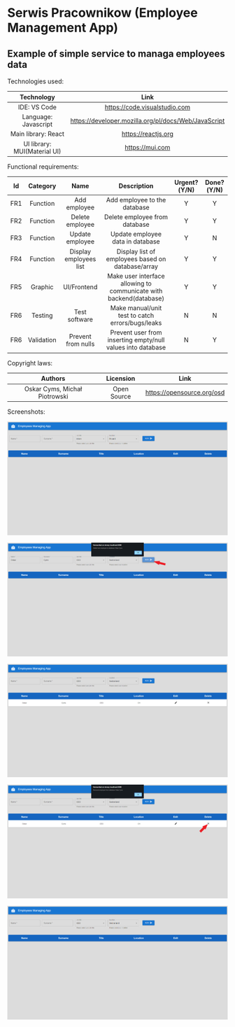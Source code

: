 # Serwis Pracownikow (Employee Management App)
## Example of simple service to managa employees data



Technologies used:

| Technology | Link |
| :---: | :---: |
| IDE: VS Code | https://code.visualstudio.com |
| Language: Javascript | https://developer.mozilla.org/pl/docs/Web/JavaScript |
| Main library: React | https://reactjs.org |
| UI library: MUI(Material UI) | https://mui.com |



Functional requirements:

| Id | Category | Name | Description | Urgent?(Y/N) | Done?(Y/N) |
| :---: | :---: | :---: | :---: | :---: | :---: |
| FR1 | Function | Add employee | Add employee to the database | Y | Y |
| FR2 | Function | Delete employee | Delete employee from database | Y | Y |
| FR3 | Function | Update employee | Update employee data in database | Y | N |
| FR4 | Function | Display employees list | Display list of employees based on database/array  | Y | Y |
| FR5 | Graphic | UI/Frontend | Make user interface allowing to communicate with backend(database) | Y | Y |
| FR6 | Testing | Test software | Make manual/unit test to catch errors/bugs/leaks | N | N |
| FR6 | Validation | Prevent from nulls | Prevent user from inserting empty/null values into database | N | Y |



Copyright laws:

| Authors | Licension | Link |
| :---: | :---: | :---: |
| Oskar Cyms, Michał Piotrowski | Open Source | https://opensource.org/osd |



Screenshots:
<p align="center">
  <kbd>
    <img src="screenshots/0.png?raw=true">
  </kbd>
</p>
<p align="center">
  <kbd>
    <img src="screenshots/1.png?raw=true">
  </kbd>
</p>
<p align="center">
  <kbd>
    <img src="screenshots/2.png?raw=true">
  </kbd>
</p>
<p align="center">
  <kbd>
    <img src="screenshots/3.png?raw=true">
  </kbd>
</p>
<p align="center">
  <kbd>
    <img src="screenshots/4.png?raw=true">
  </kbd>
</p>

